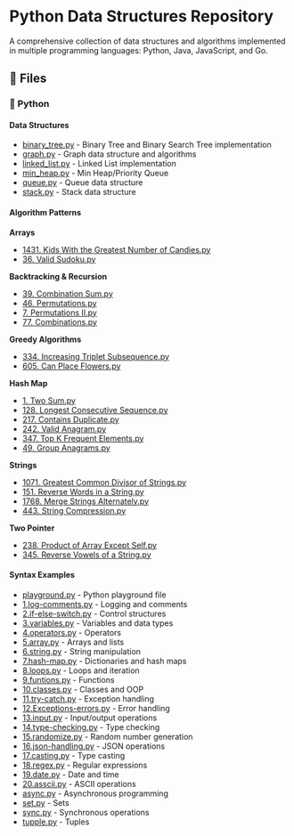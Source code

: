 # Python Data Structures Repository

A comprehensive collection of data structures and algorithms implemented in multiple programming languages: Python, Java, JavaScript, and Go.

## 📁 Files

### 🐍 Python

#### Data Structures
- [binary_tree.py](python/datastructures/binary_tree.py) - Binary Tree and Binary Search Tree implementation
- [graph.py](python/datastructures/graph.py) - Graph data structure and algorithms
- [linked_list.py](python/datastructures/linked_list.py) - Linked List implementation
- [min_heap.py](python/datastructures/min_heap.py) - Min Heap/Priority Queue
- [queue.py](python/datastructures/queue.py) - Queue data structure
- [stack.py](python/datastructures/stack.py) - Stack data structure

#### Algorithm Patterns
**Arrays**
- [1431. Kids With the Greatest Number of Candies.py](python/patterns/arrays/1431.%20Kids%20With%20the%20Greatest%20Number%20of%20Candies.py)
- [36. Valid Sudoku.py](python/patterns/arrays/36.%20Valid%20Sudoku.py)

**Backtracking & Recursion**
- [39. Combination Sum.py](python/patterns/backtracking-recursion/39.%20Combination%20Sum.py)
- [46. Permutations.py](python/patterns/backtracking-recursion/46.%20Permutations.py)
- [7. Permutations II.py](python/patterns/backtracking-recursion/7.%20Permutations%20II.py)
- [77. Combinations.py](python/patterns/backtracking-recursion/77.%20Combinations.py)

**Greedy Algorithms**
- [334. Increasing Triplet Subsequence.py](python/patterns/greedy/334.%20Increasing%20Triplet%20Subsequence.py)
- [605. Can Place Flowers.py](python/patterns/greedy/605.%20Can%20Place%20Flowers.py)

**Hash Map**
- [1. Two Sum.py](python/patterns/hash-map/1.%20Two%20Sum.py)
- [128. Longest Consecutive Sequence.py](python/patterns/hash-map/128.%20Longest%20Consecutive%20Sequence.py)
- [217. Contains Duplicate.py](python/patterns/hash-map/217.%20Contains%20Duplicate.py)
- [242. Valid Anagram.py](python/patterns/hash-map/242.%20Valid%20Anagram.py)
- [347. Top K Frequent Elements.py](python/patterns/hash-map/347.%20Top%20K%20Frequent%20Elements.py)
- [49. Group Anagrams.py](python/patterns/hash-map/49.%20Group%20Anagrams.py)

**Strings**
- [1071. Greatest Common Divisor of Strings.py](python/patterns/strings/1071.%20Greatest%20Common%20Divisor%20of%20Strings.py)
- [151. Reverse Words in a String.py](python/patterns/strings/151.%20Reverse%20Words%20in%20a%20String.py)
- [1768. Merge Strings Alternately.py](python/patterns/strings/1768.%20Merge%20Strings%20Alternately.py)
- [443. String Compression.py](python/patterns/strings/443.%20String%20Compression.py)

**Two Pointer**
- [238. Product of Array Except Self.py](python/patterns/two-pointer/238.%20Product%20of%20Array%20Except%20Self.py)
- [345. Reverse Vowels of a String.py](python/patterns/two-pointer/345.%20Reverse%20Vowels%20of%20a%20String.py)

#### Syntax Examples
- [playground.py](python/playground.py) - Python playground file
- [1.log-comments.py](python/syntax/1.log-comments.py) - Logging and comments
- [2.if-else-switch.py](python/syntax/2.if-else-switch.py) - Control structures
- [3.variables.py](python/syntax/3.variables.py) - Variables and data types
- [4.operators.py](python/syntax/4.operators.py) - Operators
- [5.array.py](python/syntax/5.array.py) - Arrays and lists
- [6.string.py](python/syntax/6.string.py) - String manipulation
- [7.hash-map.py](python/syntax/7.hash-map.py) - Dictionaries and hash maps
- [8.loops.py](python/syntax/8.loops.py) - Loops and iteration
- [9.funtions.py](python/syntax/9.funtions.py) - Functions
- [10.classes.py](python/syntax/10.classes.py) - Classes and OOP
- [11.try-catch.py](python/syntax/11.try-catch.py) - Exception handling
- [12.Exceptions-errors.py](python/syntax/12.Exceptions-errors.py) - Error handling
- [13.input.py](python/syntax/13.input.py) - Input/output operations
- [14.type-checking.py](python/syntax/14.type-checking.py) - Type checking
- [15.randomize.py](python/syntax/15.randomize.py) - Random number generation
- [16.json-handling.py](python/syntax/16.json-handling.py) - JSON operations
- [17.casting.py](python/syntax/17.casting.py) - Type casting
- [18.regex.py](python/syntax/18.regex.py) - Regular expressions
- [19.date.py](python/syntax/19.date.py) - Date and time
- [20.asscii.py](python/syntax/20.asscii.py) - ASCII operations
- [async.py](python/syntax/async.py) - Asynchronous programming
- [set.py](python/syntax/set.py) - Sets
- [sync.py](python/syntax/sync.py) - Synchronous operations
- [tupple.py](python/syntax/tupple.py) - Tuples
